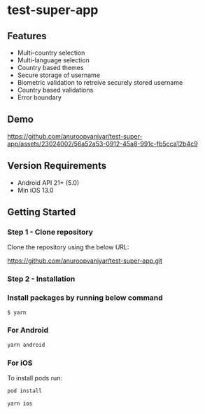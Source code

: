 # test-super-app

## Features

- Multi-country selection
- Multi-language selection
- Country based themes
- Secure storage of username
- Biometric validation to retreive securely stored username
- Country based validations
- Error boundary

## Demo

https://github.com/anuroopvaniyar/test-super-app/assets/23024002/56a52a53-0912-45a8-991c-fb5cca12b4c9

## Version Requirements

- Android API 21+ (5.0)
- Min iOS 13.0

## Getting Started

### Step 1 - Clone repository 

Clone the repository using the below URL:

https://github.com/anuroopvaniyar/test-super-app.git

### Step 2 - Installation

### Install packages by running below command

```bash
$ yarn 
```

### For Android

```bash
yarn android
```

### For iOS

To install pods run:

```bash
pod install
```

```bash
yarn ios
```
